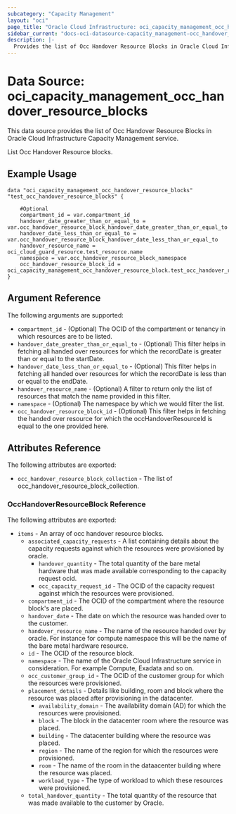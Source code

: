 ```yaml
---
subcategory: "Capacity Management"
layout: "oci"
page_title: "Oracle Cloud Infrastructure: oci_capacity_management_occ_handover_resource_blocks"
sidebar_current: "docs-oci-datasource-capacity_management-occ_handover_resource_blocks"
description: |-
  Provides the list of Occ Handover Resource Blocks in Oracle Cloud Infrastructure Capacity Management service
---
```


# Data Source: oci_capacity_management_occ_handover_resource_blocks
This data source provides the list of Occ Handover Resource Blocks in Oracle Cloud Infrastructure Capacity Management service.

List Occ Handover Resource blocks.


## Example Usage

```hcl
data "oci_capacity_management_occ_handover_resource_blocks" "test_occ_handover_resource_blocks" {

	#Optional
	compartment_id = var.compartment_id
	handover_date_greater_than_or_equal_to = var.occ_handover_resource_block_handover_date_greater_than_or_equal_to
	handover_date_less_than_or_equal_to = var.occ_handover_resource_block_handover_date_less_than_or_equal_to
	handover_resource_name = oci_cloud_guard_resource.test_resource.name
	namespace = var.occ_handover_resource_block_namespace
	occ_handover_resource_block_id = oci_capacity_management_occ_handover_resource_block.test_occ_handover_resource_block.id
}
```

## Argument Reference

The following arguments are supported:

* `compartment_id` - (Optional) The OCID of the compartment or tenancy in which resources are to be listed.
* `handover_date_greater_than_or_equal_to` - (Optional) This filter helps in fetching all handed over resources for which the recordDate is greater than or equal to the startDate. 
* `handover_date_less_than_or_equal_to` - (Optional) This filter helps in fetching all handed over resources for which the recordDate is less than or equal to the endDate. 
* `handover_resource_name` - (Optional) A filter to return only the list of resources that match the name provided in this filter. 
* `namespace` - (Optional) The namespace by which we would filter the list.
* `occ_handover_resource_block_id` - (Optional) This filter helps in fetching the handed over resource for which the occHandoverResourceId is equal to the one provided here. 


## Attributes Reference

The following attributes are exported:

* `occ_handover_resource_block_collection` - The list of occ_handover_resource_block_collection.

### OccHandoverResourceBlock Reference

The following attributes are exported:

* `items` - An array of occ handover resource blocks. 
	* `associated_capacity_requests` - A list containing details about the capacity requests against which the resources were provisioned by oracle. 
		* `handover_quantity` - The total quantity of the bare metal hardware that was made available corresponding to the capacity request ocid. 
		* `occ_capacity_request_id` - The OCID of the capacity request against which the resources were provisioned. 
	* `compartment_id` - The OCID of the compartment where the resource block's are placed. 
	* `handover_date` - The date on which the resource was handed over to the customer. 
	* `handover_resource_name` - The name of the resource handed over by oracle.  For instance for compute namespace this will be the name of the bare metal hardware resource. 
	* `id` - The OCID of the resource block. 
	* `namespace` - The name of the Oracle Cloud Infrastructure service in consideration.  For example Compute, Exadata and so on. 
	* `occ_customer_group_id` - The OCID of the customer group for which the resources were provisioned. 
	* `placement_details` - Details like building, room and block where the resource was placed after provisioning in the datacenter. 
		* `availability_domain` - The availability domain (AD) for which the resources were provisioned. 
		* `block` - The block in the datacenter room where the resource was placed. 
		* `building` - The datacenter building where the resource was placed. 
		* `region` - The name of the region for which the resources were provisioned. 
		* `room` - The name of the room in the dataacenter building where the resource was placed. 
		* `workload_type` - The type of workload to which these resources were provisioned. 
	* `total_handover_quantity` - The total quantity of the resource that was made available to the customer by Oracle. 

